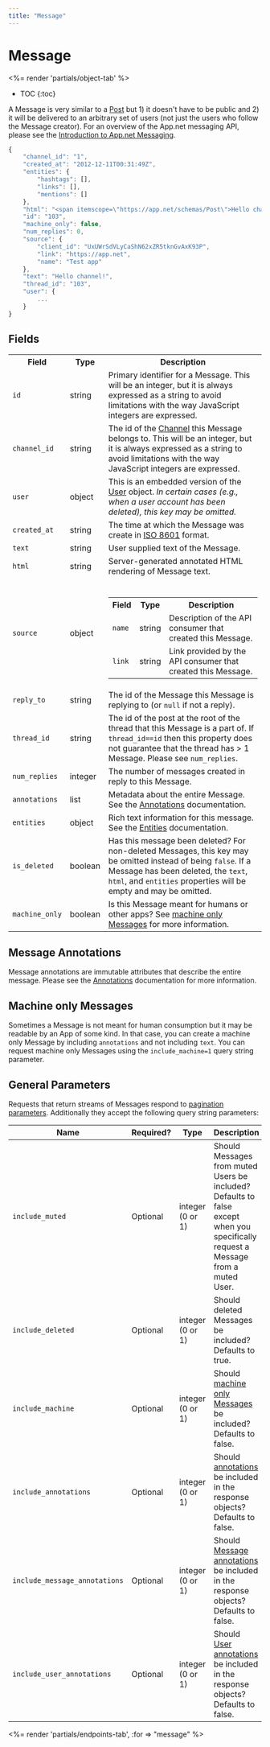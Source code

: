 ```yaml
---
title: "Message"
---
```


# Message

<%= render 'partials/object-tab' %>

* TOC
{:toc}

A Message is very similar to a [Post](/docs/resources/post/) but 1) it doesn't have to be public and 2) it will be delivered to an arbitrary set of users (not just the users who follow the Message creator). For an overview of the App.net messaging API, please see the [Introduction to App.net Messaging](/docs/basics/messaging/).

~~~ js
{
    "channel_id": "1",
    "created_at": "2012-12-11T00:31:49Z",
    "entities": {
        "hashtags": [],
        "links": [],
        "mentions": []
    },
    "html": "<span itemscope=\"https://app.net/schemas/Post\">Hello channel!</span>",
    "id": "103",
    "machine_only": false,
    "num_replies": 0,
    "source": {
        "client_id": "UxUWrSdVLyCaShN62xZR5tknGvAxK93P",
        "link": "https://app.net",
        "name": "Test app"
    },
    "text": "Hello channel!",
    "thread_id": "103",
    "user": {
        ...
    }
}
~~~

## Fields

<table>
    <tr>
        <th>Field</th>
        <th>Type</th>
        <th>Description</th>
    </tr>
    <tr>
        <td><code>id</code></td>
        <td>string</td>
        <td>Primary identifier for a Message. This will be an integer, but it is always expressed as a string to avoid limitations with the way JavaScript integers are expressed.</td>
    </tr>
    <tr>
        <td><code>channel_id</code></td>
        <td>string</td>
        <td>The id of the <a href="/docs/resources/channel/">Channel</a> this Message belongs to. This will be an integer, but it is always expressed as a string to avoid limitations with the way JavaScript integers are expressed.</td>
    </tr>
    <tr>
        <td><code>user</code></td>
        <td>object</td>
        <td>This is an embedded version of the <a href='/docs/resources/user/'>User</a> object. <em>In certain cases (e.g., when a user account has been deleted), this key may be omitted.</em></td>
    </tr>
    <tr>
        <td><code>created_at</code></td>
        <td>string</td>
        <td>The time at which the Message was create in <a href='http://en.wikipedia.org/wiki/ISO_8601'>ISO 8601</a> format.</td>
    </tr>
    <tr>
        <td><code>text</code></td>
        <td>string</td>
        <td>User supplied text of the Message.</td>
    </tr>
    <tr>
        <td><code>html</code></td>
        <td>string</td>
        <td>Server-generated annotated HTML rendering of Message text.</td>
    </tr>
    <tr>
        <td><code>source</code></td>
        <td>object</td>
        <td>
            <br>
            <table>
                <tr>
                    <th>Field</th>
                    <th>Type</th>
                    <th>Description</th>
                </tr>
                <tr>
                    <td><code>name</code></td>
                    <td>string</td>
                    <td>Description of the API consumer that created this Message.</td>
                </tr>
                <tr>
                    <td><code>link</code></td>
                    <td>string</td>
                    <td>Link provided by the API consumer that created this Message.</td>
                </tr>
            </table>
        </td>
    </tr>
    <tr>
        <td><code>reply_to</code></td>
        <td>string</td>
        <td>The id of the Message this Message is replying to (or <code>null</code> if not a reply).</td>
    </tr>
    <tr>
        <td><code>thread_id</code></td>
        <td>string</td>
        <td>The id of the post at the root of the thread that this Message is a part of. If <code>thread_id==id</code> then this property does not guarantee that the thread has > 1 Message. Please see <code>num_replies</code>.</td>
    </tr>
    <tr>
        <td><code>num_replies</code></td>
        <td>integer</td>
        <td>The number of messages created in reply to this Message.</td>
    </tr>
    <tr>
        <td><code>annotations</code></td>
        <td>list</td>
        <td>Metadata about the entire Message. See the <a href="/docs/meta/annotations/">Annotations</a> documentation.</td>
    </tr>
    <tr>
        <td><code>entities</code></td>
        <td>object</td>
        <td>Rich text information for this message. See the <a href="/docs/meta/entities/">Entities</a> documentation.</td>
    </tr>
    <tr>
        <td><code>is_deleted</code></td>
        <td>boolean</td>
        <td>Has this message been deleted? For non-deleted Messages, this key may be omitted instead of being <code>false</code>. If a Message has been deleted, the <code>text</code>, <code>html</code>, and <code>entities</code> properties will be empty and may be omitted.</td>
    </tr>
    <tr>
        <td><code>machine_only</code></td>
        <td>boolean</td>
        <td>Is this Message meant for humans or other apps? See <a href="#machine-only-messages">machine only Messages</a> for more information.</td>
    </tr>
</table>

## Message Annotations

Message annotations are immutable attributes that describe the entire message. Please see the [Annotations](/docs/meta/annotations/) documentation for more information.

## Machine only Messages

Sometimes a Message is not meant for human consumption but it may be readable by an App of some kind. In that case, you can create a machine only Message by including `annotations` and not including `text`. You can request machine only Messages using the `include_machine=1` query string parameter.

## General Parameters

Requests that return streams of Messages respond to [pagination parameters](/docs/basics/pagination). Additionally they accept the following query string parameters:

<table>
    <thead>
        <tr>
            <th>Name</th>
            <th>Required?</th>
            <th width="50">Type</th>
            <th>Description</th>
        </tr>
    </thead>
    <tbody>
        <tr>
            <td><code>include_muted</code></td>
            <td>Optional</td>
            <td>integer (0 or 1)</td>
            <td>Should Messages from muted Users be included? Defaults to false except when you specifically request a Message from a muted User.</td>
        </tr>
        <tr>
            <td><code>include_deleted</code></td>
            <td>Optional</td>
            <td>integer (0 or 1)</td>
            <td>Should deleted Messages be included? Defaults to true.</td>
        </tr>
        <tr>
            <td><code>include_machine</code></td>
            <td>Optional</td>
            <td>integer (0 or 1)</td>
            <td>Should <a href="#machine-only-messages">machine only Messages</a> be included? Defaults to false.</td>
        </tr>
        <tr>
            <td><code>include_annotations</code></td>
            <td>Optional</td>
            <td>integer (0 or 1)</td>
            <td>Should <a href="/docs/meta/annotations/">annotations</a> be included in the response objects? Defaults to false.</td>
        </tr>
        <tr>
            <td><code>include_message_annotations</code></td>
            <td>Optional</td>
            <td>integer (0 or 1)</td>
            <td>Should <a href="/docs/meta/annotations/">Message annotations</a> be included in the response objects? Defaults to false.</td>
        </tr>
        <tr>
            <td><code>include_user_annotations</code></td>
            <td>Optional</td>
            <td>integer (0 or 1)</td>
            <td>Should <a href="/docs/meta/annotations/">User annotations</a> be included in the response objects? Defaults to false.</td>
        </tr>
    </tbody>
</table>

<%= render 'partials/endpoints-tab', :for => "message" %>
